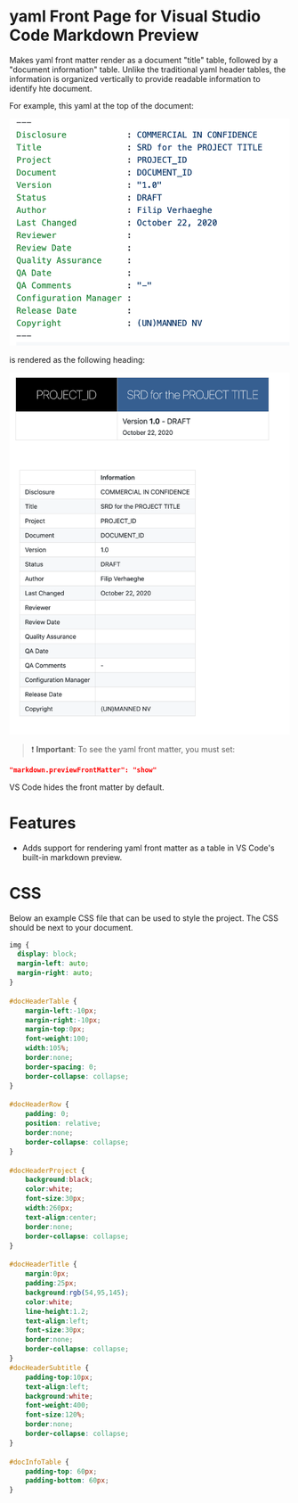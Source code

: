 # yaml Front Page for Visual Studio Code Markdown Preview 

Makes yaml front matter render as a document "title" table, followed by a "document information" table. Unlike the traditional yaml header tables, the information is organized vertically to provide readable information to identify hte document.

For example, this yaml at the top of the document:

![](docs/yaml.png)

is rendered as the following heading:

![](docs/example.png)


> ❗️ **Important**: To see the yaml front matter, you must set:

```json
"markdown.previewFrontMatter": "show"
```

VS Code hides the front matter by default.


# Features 

- Adds support for rendering yaml front matter as a table in VS Code's built-in markdown preview.

# CSS

Below an example CSS file that can be used to style the project. The CSS should be next to your document.

```css
img {
  display: block;
  margin-left: auto;
  margin-right: auto;
}

#docHeaderTable {
    margin-left:-10px;
    margin-right:-10px;
    margin-top:0px;
    font-weight:100;
    width:105%;
    border:none;
    border-spacing: 0;
    border-collapse: collapse;
}

#docHeaderRow {
    padding: 0;
    position: relative;
    border:none;
    border-collapse: collapse;
}

#docHeaderProject {
    background:black;
    color:white;
    font-size:30px;
    width:260px;
    text-align:center;
    border:none;
    border-collapse: collapse;
}

#docHeaderTitle {
    margin:0px;
    padding:25px;
    background:rgb(54,95,145);
    color:white;
    line-height:1.2;
    text-align:left;
    font-size:30px;
    border:none;
    border-collapse: collapse;
}
#docHeaderSubtitle {
    padding-top:10px;
    text-align:left;
    background:white;
    font-weight:400;
    font-size:120%;
    border:none;
    border-collapse: collapse;
}

#docInfoTable {
    padding-top: 60px;
    padding-bottom: 60px;
}
```
